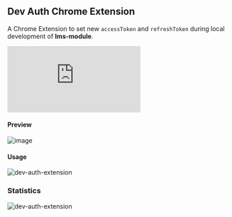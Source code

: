## Dev Auth Chrome Extension

A Chrome Extension to set new `accessToken` and `refreshToken` during local development of **lms-module**.  

![shields.io](https://blsonepal.com/shields.php?)

#### Preview
![image](https://user-images.githubusercontent.com/25634165/115243163-5885a880-a142-11eb-8649-c61ecae6f28a.png)

#### Usage
![dev-auth-extension](https://user-images.githubusercontent.com/25634165/114313756-843bd980-9b17-11eb-9412-87ffbd5b0c50.gif)

### Statistics
![dev-auth-extension](https://firebasestorage.googleapis.com/v0/b/vyaguta-extension.appspot.com/o/chartjs.png?alt=media&token=71c42192-4f93-44df-96dd-72c907ae055b)
